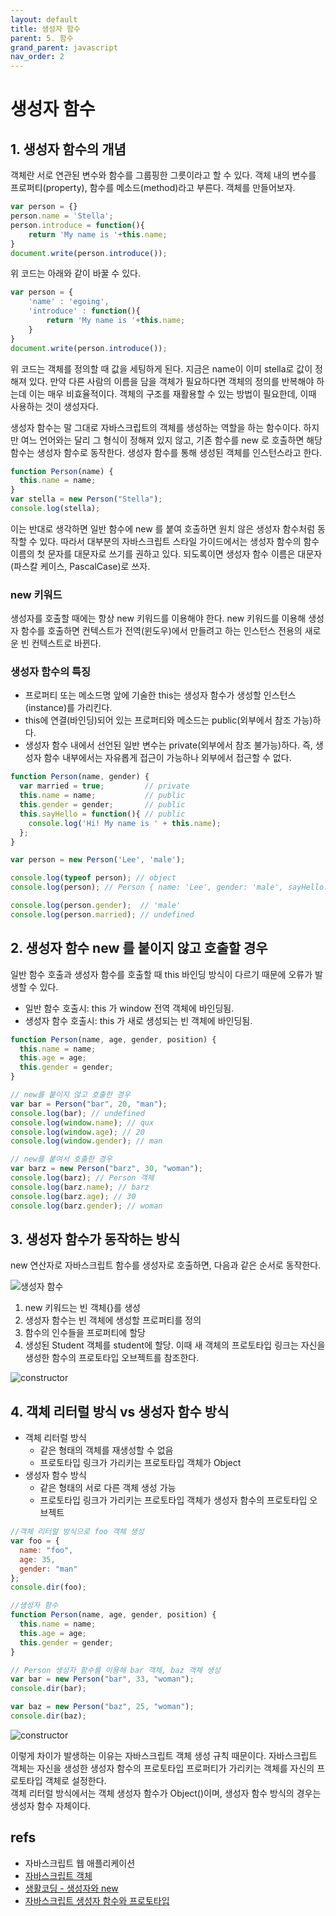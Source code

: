 ```yaml
---
layout: default
title: 생성자 함수
parent: 5. 함수
grand_parent: javascript
nav_order: 2
---
```


# 생성자 함수

## 1. 생성자 함수의 개념

객체란 서로 연관된 변수와 함수를 그룹핑한 그릇이라고 할 수 있다. 객체 내의 변수를 프로퍼티(property), 함수를 메소드(method)라고 부른다. 객체를 만들어보자.

```js
var person = {}
person.name = 'Stella';
person.introduce = function(){
    return 'My name is '+this.name;
}
document.write(person.introduce());
```

위 코드는 아래와 같이 바꿀 수 있다.

```js
var person = {
    'name' : 'egoing',
    'introduce' : function(){
        return 'My name is '+this.name;
    }
}
document.write(person.introduce());
```

위 코드는 객체를 정의할 때 값을 세팅하게 된다. 지금은 name이 이미 stella로 값이 정해져 있다. 만약 다른 사람의 이름을 담을 객체가 필요하다면 객체의 정의를 반복해야 하는데 이는 매우 비효율적이다. 객체의 구조를 재활용할 수 있는 방법이 필요한데, 이때 사용하는 것이 생성자다.

생성자 함수는 말 그대로 자바스크립트의 객체를 생성하는 역할을 하는 함수이다. 하지만 여느 언어와는 달리 그 형식이 정해져 있지 않고, 기존 함수를 new 로 호출하면 해당 함수는 생성자 함수로 동작한다. 생성자 함수를 통해 생성된 객체를 인스턴스라고 한다.

```javascript
function Person(name) {
  this.name = name;
}
var stella = new Person("Stella");
console.log(stella);
```

이는 반대로 생각하면 일반 함수에 new 를 붙여 호출하면 원치 않은 생성자 함수처럼 동작할 수 있다. 따라서 대부분의 자바스크립트 스타일 가이드에서는 생성자 함수의 함수 이름의 첫 문자를 대문자로 쓰기를 권하고 있다. 되도록이면 생성자 함수 이름은 대문자(파스칼 케이스, PascalCase)로 쓰자.

### new 키워드

생성자를 호출할 때에는 항상 new 키워드를 이용해야 한다. new 키워드를 이용해 생성자 함수를 호출하면 컨텍스트가 전역(윈도우)에서 만들려고 하는 인스턴스 전용의 새로운 빈 컨텍스트로 바뀐다.

### 생성자 함수의 특징

* 프로퍼티 또는 메소드명 앞에 기술한 this는 생성자 함수가 생성할 인스턴스(instance)를 가리킨다.
* this에 연결(바인딩)되어 있는 프로퍼티와 메소드는 public(외부에서 참조 가능)하다.
* 생성자 함수 내에서 선언된 일반 변수는 private(외부에서 참조 불가능)하다. 즉, 생성자 함수 내부에서는 자유롭게 접근이 가능하나 외부에서 접근할 수 없다.

```js
function Person(name, gender) {
  var married = true;         // private
  this.name = name;           // public
  this.gender = gender;       // public
  this.sayHello = function(){ // public
    console.log('Hi! My name is ' + this.name);
  };
}

var person = new Person('Lee', 'male');

console.log(typeof person); // object
console.log(person); // Person { name: 'Lee', gender: 'male', sayHello: [Function] }

console.log(person.gender);  // 'male'
console.log(person.married); // undefined
```

## 2. 생성자 함수 new 를 붙이지 않고 호출할 경우

일반 함수 호출과 생성자 함수를 호출할 때 this 바인딩 방식이 다르기 때문에 오류가 발생할 수 있다.

* 일반 함수 호출시: this 가 window 전역 객체에 바인딩됨.
* 생성자 함수 호출시: this 가 새로 생성되는 빈 객체에 바인딩됨.

```js
function Person(name, age, gender, position) {
  this.name = name;
  this.age = age;
  this.gender = gender;
}

// new를 붙이지 않고 호출한 경우
var bar = Person("bar", 20, "man");
console.log(bar); // undefined
console.log(window.name); // qux
console.log(window.age); // 20
console.log(window.gender); // man

// new를 붙여서 호출한 경우
var barz = new Person("barz", 30, "woman");
console.log(barz); // Person 객체
console.log(barz.name); // barz
console.log(barz.age); // 30
console.log(barz.gender); // woman
```

## 3. 생성자 함수가 동작하는 방식

new 연산자로 자바스크립트 함수를 생성자로 호출하면, 다음과 같은 순서로 동작한다.

![생성자 함수]({{site.url}}/TIL/assets/images/javascript/javascript-5/constructor-function-1.png)

1. new 키워드는 빈 객체{}를 생성
2. 생성자 함수는 빈 객체에 생성할 프로퍼티를 정의
3. 함수의 인수들을 프로퍼티에 할당
4. 생성된 Student 객체를 student에 할당. 이때 새 객체의 프로토타입 링크는 자신을 생성한 함수의 프로토타입 오브젝트를 참조한다.

![constructor](https://user-images.githubusercontent.com/16531837/43557706-f2da1624-9640-11e8-8727-cd9ea75cf672.png)

## 4. 객체 리터럴 방식 vs 생성자 함수 방식

* 객체 리터럴 방식
  * 같은 형태의 객체를 재생성할 수 없음
  * 프로토타입 링크가 가리키는 프로토타입 객체가 Object
* 생성자 함수 방식
  * 같은 형태의 서로 다른 객체 생성 가능
  * 프로토타입 링크가 가리키는 프로토타입 객체가 생성자 함수의 프로토타입 오브젝트

```javascript
//객체 리터럴 방식으로 foo 객체 생성
var foo = {
  name: "foo",
  age: 35,
  gender: "man"
};
console.dir(foo);

//생성자 함수
function Person(name, age, gender, position) {
  this.name = name;
  this.age = age;
  this.gender = gender;
}

// Person 생성자 함수를 이용해 bar 객체, baz 객체 생성
var bar = new Person("bar", 33, "woman");
console.dir(bar);

var baz = new Person("baz", 25, "woman");
console.dir(baz);
```

![constructor](https://user-images.githubusercontent.com/16531837/43558781-26ee9610-9646-11e8-8c46-0db83a79739b.png)

이렇게 차이가 발생하는 이유는 자바스크립트 객체 생성 규칙 때문이다. 자바스크립트 객체는 자신을 생성한 생성자 함수의 프로토타입 프로퍼티가 가리키는 객체를 자신의 프로토타입 객체로 설정한다.  
객체 리터럴 방식에서는 객체 생성자 함수가 Object()이며, 생성자 함수 방식의 경우는 생성자 함수 자체이다.

## refs

* 자바스크립트 웹 애플리케이션
* [자바스크립트 객체](https://poiemaweb.com/js-object)
* [생활코딩 - 생성자와 new](https://opentutorials.org/course/743/6570)
* [자바스크립트 생성자 함수와 프로토타입](https://doitnow-man.tistory.com/132)
